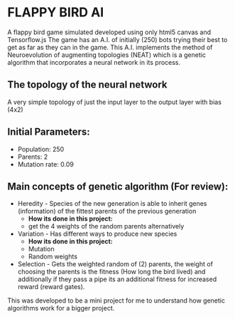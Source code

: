 # FLAPPY BIRD AI
A flappy bird game simulated developed using only html5 canvas and Tensorflow.js
The game has an A.I. of initially (250) bots trying their best to get as far as they can in the game. This A.I. implements the method of Neuroevolution of augmenting topologies (NEAT) which is a genetic algorithm that incorporates a neural network in its process.


## The topology of the neural network
A very simple topology of just the input layer to the output layer with bias (4x2)

## Initial Parameters:
- Population: 250
- Parents: 2
- Mutation rate: 0.09

## Main concepts of genetic algorithm (For review):
- Heredity - Species of the new generation is able to inherit genes (information) of the fittest parents of the previous generation
    - **How its done in this project:**
    - get the 4 weights of the random parents alternatively
- Variation - Has different ways to produce new species 
    - **How its done in this project:**
    - Mutation
    - Random weights
- Selection - Gets the weighted random of (2) parents, the weight of choosing the parents is the fitness (How long the bird lived) and additionally if they pass a pipe its an additional fitness for increased reward (reward gates).



This was developed to be a mini project for me to understand how genetic algorithms work for a bigger project.
